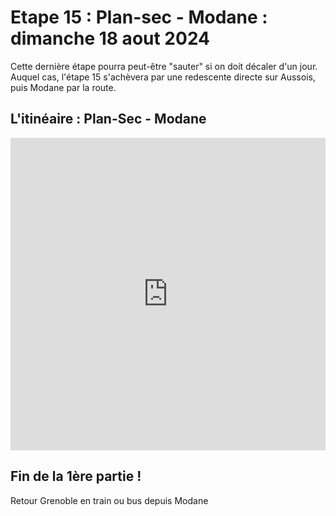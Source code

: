 # Etape 15 : Plan-sec - Modane : dimanche 18 aout 2024

Cette dernière étape pourra peut-être "sauter" si on doit décaler d'un jour. Auquel cas, l'étape 15 s'achèvera par une redescente directe sur Aussois, puis Modane par la route.


## L'itinéaire : Plan-Sec - Modane

<iframe src="https://gpx.studio/?state=%7B%22ids%22:%5B%221U7rXsVULSIyzAfHbdBV1CcExGCumZmoN%22%5D%7D&embed&distance" width="100%" height="500" frameborder="0" allowfullscreen><p><a href="https://gpx.studio/?state=%7B%22ids%22:%5B%221U7rXsVULSIyzAfHbdBV1CcExGCumZmoN%22%5D%7D"></a></p></iframe>

<!--## Itinéraire bis : Arpont - Aussois
Sur la carte ci-dessous, la trace va jusqu'au refuge de Plan-Sec. Mais il sera facile de descendre à Aussois (puis de rejoindre Modane par des moyens motorisés...)

<iframe src="https://gpx.studio/?state=%7B%22ids%22:%5B%221u5seUmYLXiAdOCSSeWT7luzNFe65EbY1%22%5D%7D&embed&distance" width="100%" height="500" frameborder="0" allowfullscreen><p><a href="https://gpx.studio/?state=%7B%22ids%22:%5B%221u5seUmYLXiAdOCSSeWT7luzNFe65EbY1%22%5D%7D"></a></p></iframe>
-->

## Fin de la 1ère partie !
Retour Grenoble en train ou bus depuis Modane

